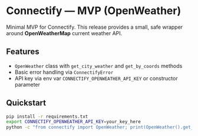 # Connectify — MVP (OpenWeather)

Minimal MVP for Connectify. This release provides a small, safe wrapper around **OpenWeatherMap** current weather API.

## Features
- `OpenWeather` class with `get_city_weather` and `get_by_coords` methods
- Basic error handling via `ConnectifyError`
- API key via env var `CONNECTIFY_OPENWEATHER_API_KEY` or constructor parameter

## Quickstart

```bash
pip install -r requirements.txt
export CONNECTIFY_OPENWEATHER_API_KEY=your_key_here
python -c "from connectify import OpenWeather; print(OpenWeather().get_city_weather('Algiers'))"

